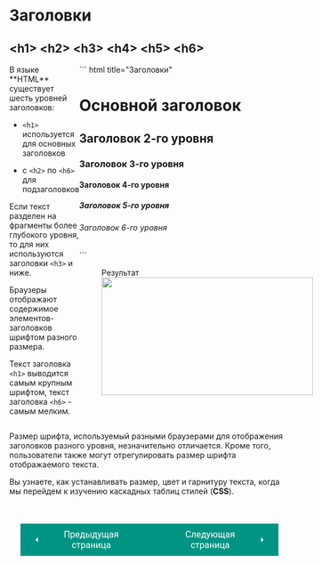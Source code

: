 # Заголовки

<h2>&lt;h1&gt; &lt;h2&gt; &lt;h3&gt; &lt;h4&gt; &lt;h5&gt; &lt;h6&gt;</h2>

<div style="display: flex;" markdown>
<div style="flex: 1;" markdown>
В языке **HTML** существует шесть уровней заголовков:

* `<h1>` используется для основных заголовков

* c `<h2>` по `<h6>` для подзаголовков

Если текст разделен на фрагменты более глубокого уровня, то для них используются заголовки `<h3>` и ниже.

Браузеры отображают содержимое элементов- заголовков шрифтом разного размера.

Текст заголовка `<h1>` выводится самым крупным шрифтом, текст заголовка `<h6>` - самым мелким.
</div>
<div class="code-example" style="flex: 1;" markdown>
``` html title="Заголовки"
<h1>Основной заголовок</h1>
<h2>Заголовок 2-го уровня</h2>
<h3>Заголовок 3-го уровня</h3>
<h4>Заголовок 4-го уровня</h4>
<h5>Заголовок 5-го уровня</h5>
<h6>Заголовок 6-го уровня</h6>
```
<figure><figcaption>Результат</figcaption><img width="380" height="212" src="/sitetest/assets/images/headerexample.png"></figure></div></div>

Размер шрифта, используемый разными браузерами для отображения заголовков разного уровня, незначительно отличается. Кроме того, пользователи также могут отрегулировать размер шрифта отображаемого текста. 

Вы узнаете, как устанавливать размер, цвет и гарнитуру текста, когда мы перейдем к изучению каскадных таблиц стилей (**CSS**).

<div style="display: flex; justify-content: space-between; padding: 20px; margin-top:30px;"><button class="custom-button" style="background-color: rgb(0, 148, 133); color: white; font-family: 'Roboto', sans-serif; border: none; cursor: pointer; padding: 10px 20px; font-size: 16px; display: flex; align-items: center;" onclick="window.location.href='/sitetest/html/text/'"><svg xmlns="http://www.w3.org/2000/svg" viewBox="0 0 24 24" style="fill: white; width: 20px; height: 20px;"><path d="M15 18l-6-6 6-6" /></svg><span style="margin: 0 10px;">Предыдущая страница</span></button><button class="custom-button" style="background-color: rgb(0, 148, 133); color: white; font-family: 'Roboto', sans-serif; border: none; cursor: pointer; padding: 10px 20px; font-size: 16px; display: flex; align-items: center;" onclick="window.location.href='/sitetest/html/text/bolditalic'"><span style="margin: 0 10px;">Следующая страница</span><svg xmlns="http://www.w3.org/2000/svg" viewBox="0 0 24 24" style="fill: white; width: 20px; height: 20px;"><path d="M9 18l6-6-6-6" /></svg></button></div>
